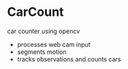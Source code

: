 # CarCount
car counter using opencv
- processes web cam input
- segments motion
- tracks observations and counts cars
